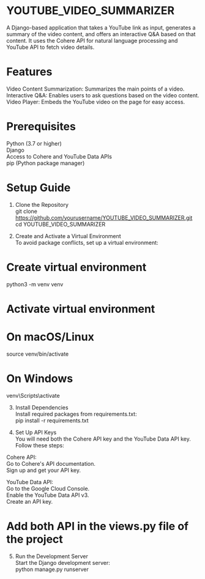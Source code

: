 # YOUTUBE_VIDEO_SUMMARIZER  
A Django-based application that takes a YouTube link as input, generates a summary of the video content, and offers an interactive Q&A based on that content.   It uses the Cohere API for natural language processing and YouTube API to fetch video details.  
  
# Features    
Video Content Summarization: Summarizes the main points of a video.  
Interactive Q&A: Enables users to ask questions based on the video content.  
Video Player: Embeds the YouTube video on the page for easy access.  
# Prerequisites  
Python (3.7 or higher)  
Django  
Access to Cohere and YouTube Data APIs  
pip (Python package manager)    

# Setup Guide  
1. Clone the Repository  
   git clone https://github.com/yourusername/YOUTUBE_VIDEO_SUMMARIZER.git  
cd YOUTUBE_VIDEO_SUMMARIZER   
  
2. Create and Activate a Virtual Environment  
To avoid package conflicts, set up a virtual environment:

 # Create virtual environment  
python3 -m venv venv  

# Activate virtual environment  
# On macOS/Linux  
source venv/bin/activate  
# On Windows  
venv\Scripts\activate  

  
3. Install Dependencies  
Install required packages from requirements.txt:    
 pip install -r requirements.txt  

  
4. Set Up API Keys  
You will need both the Cohere API key and the YouTube Data API key. Follow these steps:   

Cohere API:  
Go to Cohere's API documentation.  
Sign up and get your API key. 
  
YouTube Data API:  
Go to the Google Cloud Console.  
Enable the YouTube Data API v3.  
Create an API key.  

# Add both API in the views.py file of the project  

5. Run the Development Server  
Start the Django development server:  
  python manage.py runserver  

